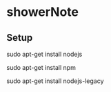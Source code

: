 # showerNote

## Setup

sudo apt-get install nodejs

sudo apt-get install npm

sudo apt-get install nodejs-legacy
